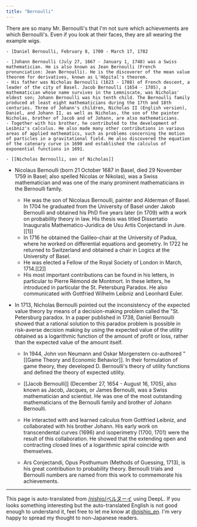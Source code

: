 ```yaml
---
title: "Bernoulli"
---
```


There are so many Mr. Bernoulli's that I'm not sure which achievements are which Bernoulli's.
Even if you look at their faces, they are all wearing the example wigs.

    - [Daniel Bernoulli, February 8, 1700 - March 17, 1782

    - [Johann Bernoulli (July 27, 1667 - January 1, 1748) was a Swiss mathematician. He is also known as Jean Bernoulli (French pronunciation: Jean Bernoulli). He is the discoverer of the mean value theorem for derivatives, known as L'Hôpital's theorem.
    - His father was Nicholas Bernoulli (1623 - 1708) of French descent, a leader of the city of Basel. Jacob Bernoulli (1654 - 1705), a mathematician whose name survives in the Lemniscate, was Nicholas' eldest son; Johann Bernoulli was his tenth child. The Bernoulli family produced at least eight mathematicians during the 17th and 18th centuries. Three of Johann's children, Nicholas II (English version), Daniel, and Johann II, as well as Nicholas, the son of the painter Nicholas, brother of Jacob and of Johann, are also mathematicians.
    - Together with his brother, he contributed to the development of Leibniz's calculus. He also made many other contributions in various areas of applied mathematics, such as problems concerning the motion of particles in a gravitational field. He also discovered the equation of the catenary curve in 1690 and established the calculus of exponential functions in 1691.

    - [[Nicholas Bernoulli, son of Nicholas]]
- Nicolaus Bernoulli (born 21 October 1687 in Basel, died 29 November 1759 in Basel; also spelled Nicolas or Nikolas), was a Swiss mathematician and was one of the many prominent mathematicians in the Bernoulli family.
    - He was the son of Nicolaus Bernoulli, painter and Alderman of Basel. In 1704 he graduated from the University of Basel under Jakob Bernoulli and obtained his PhD five years later (in 1709) with a work on probability theory in law. His thesis was titled Dissertatio Inauguralis Mathematico-Juridica de Usu Artis Conjectandi in Jure.[[1]]
    - In 1716 he obtained the Galileo-chair at the University of Padua, where he worked on differential equations and geometry. In 1722 he returned to Switzerland and obtained a chair in Logics at the University of Basel.
    - He was elected a Fellow of the Royal Society of London in March, 1714.[[2]]
    - His most important contributions can be found in his letters, in particular to Pierre Rémond de Montmort. In these letters, he introduced in particular the St. Petersburg Paradox. He also communicated with Gottfried Wilhelm Leibniz and Leonhard Euler.

- In 1713, Nicholas Bernoulli pointed out the inconsistency of the expected value theory by means of a decision-making problem called the "St. Petersburg paradox. In a paper published in 1738, Daniel Bernoulli showed that a rational solution to this paradox problem is possible in risk-averse decision making by using the expected value of the utility obtained as a logarithmic function of the amount of profit or loss, rather than the expected value of the amount itself.
    - In 1944, John von Neumann and Oskar Morgenstern co-authored "[[Game Theory and Economic Behavior]]. In their formulation of game theory, they developed D. Bernoulli's theory of utility functions and defined the theory of expected utility.

    - [[Jacob Bernoulli]] (December 27, 1654 - August 16, 1705), also known as Jacob, Jacques, or James Bernoulli, was a Swiss mathematician and scientist. He was one of the most outstanding mathematicians of the Bernoulli family and brother of Johann Bernoulli.
    - He interacted with and learned calculus from Gottfried Leibniz, and collaborated with his brother Johann. His early work on transcendental curves (1696) and isoperimetry (1700, 1701) were the result of this collaboration. He showed that the extending open and contracting closed lines of a logarithmic spiral coincide with themselves.
    - Ars Conjectandi, Opus Posthumum (Methods of Guessing, 1713), is his great contribution to probability theory. Bernoulli trials and Bernoulli numbers are named from this work to commemorate his achievements.

---
This page is auto-translated from [/nishio/ベルヌーイ](https://scrapbox.io/nishio/ベルヌーイ) using DeepL. If you looks something interesting but the auto-translated English is not good enough to understand it, feel free to let me know at [@nishio_en](https://twitter.com/nishio_en). I'm very happy to spread my thought to non-Japanese readers.